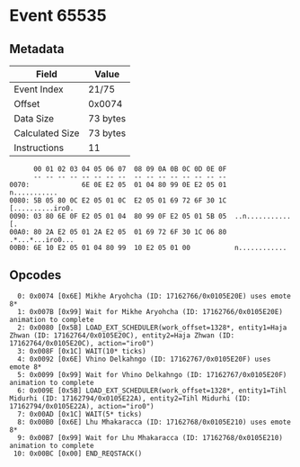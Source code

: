 # Event 65535

## Metadata

| Field           | Value    |
|-----------------|----------|
| Event Index     | 21/75    |
| Offset          | 0x0074   |
| Data Size       | 73 bytes |
| Calculated Size | 73 bytes |
| Instructions    | 11       |

```
      00 01 02 03 04 05 06 07  08 09 0A 0B 0C 0D 0E 0F
      -- -- -- -- -- -- -- --  -- -- -- -- -- -- -- --
0070:             6E 0E E2 05  01 04 80 99 0E E2 05 01      n...........
0080: 5B 05 80 0C E2 05 01 0C  E2 05 01 69 72 6F 30 1C  [..........iro0.
0090: 03 80 6E 0F E2 05 01 04  80 99 0F E2 05 01 5B 05  ..n...........[.
00A0: 80 2A E2 05 01 2A E2 05  01 69 72 6F 30 1C 06 80  .*...*...iro0...
00B0: 6E 10 E2 05 01 04 80 99  10 E2 05 01 00           n............   
```

## Opcodes

```
  0: 0x0074 [0x6E] Mikhe Aryohcha (ID: 17162766/0x0105E20E) uses emote 8*
  1: 0x007B [0x99] Wait for Mikhe Aryohcha (ID: 17162766/0x0105E20E) animation to complete
  2: 0x0080 [0x5B] LOAD_EXT_SCHEDULER(work_offset=1328*, entity1=Haja Zhwan (ID: 17162764/0x0105E20C), entity2=Haja Zhwan (ID: 17162764/0x0105E20C), action="iro0")
  3: 0x008F [0x1C] WAIT(10* ticks)
  4: 0x0092 [0x6E] Vhino Delkahngo (ID: 17162767/0x0105E20F) uses emote 8*
  5: 0x0099 [0x99] Wait for Vhino Delkahngo (ID: 17162767/0x0105E20F) animation to complete
  6: 0x009E [0x5B] LOAD_EXT_SCHEDULER(work_offset=1328*, entity1=Tihl Midurhi (ID: 17162794/0x0105E22A), entity2=Tihl Midurhi (ID: 17162794/0x0105E22A), action="iro0")
  7: 0x00AD [0x1C] WAIT(5* ticks)
  8: 0x00B0 [0x6E] Lhu Mhakaracca (ID: 17162768/0x0105E210) uses emote 8*
  9: 0x00B7 [0x99] Wait for Lhu Mhakaracca (ID: 17162768/0x0105E210) animation to complete
 10: 0x00BC [0x00] END_REQSTACK()
```
